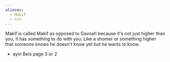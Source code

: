 ```yaml
---
aliases:
  - Makif
  - מקיף
---
```


Makif is called 
Makif as opposed to Gavoah because it's not just higher than you, it has something to do with you. Like a shomer or something higher that someone knows he doesn't know yet but he wants to know.
- ayin Beis page 3 or 2

